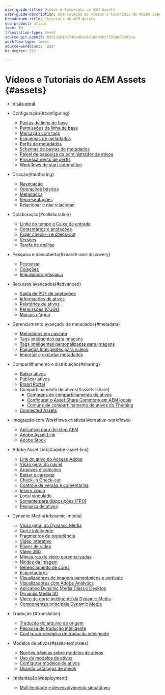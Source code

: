 ```yaml
---
user-guide-title: Vídeos e Tutoriais do AEM Assets
user-guide-description: Uma coleção de vídeos e tutoriais do Adobe Experience Manager Assets.
breadcrumb-title: Tutoriais do AEM Assets
sub-product: ativos
team: TM
translation-type: tm+mt
source-git-commit: 0d012d61b7740e461e641dddd6c5255a022305ea
workflow-type: tm+mt
source-wordcount: '262'
ht-degree: 32%

---
```



# Vídeos e Tutoriais do AEM Assets {#assets}

+ [Visão geral](overview.md)

+ Configuração{#configuring}
   + [Pastas de linha de base](configuring/baseline-folders.md)
   + [Permissões da linha de base](configuring/baseline-permissions.md)
   + [Marcação com tags](configuring/tagging.md)
   + [Esquemas de metadados](configuring/metadata-schemas.md)
   + [Perfis de metadados](configuring/metadata-profiles.md)
   + [Schemas de pastas de metadados](configuring/metadata-folder-schemas.md)
   + [Painel de pesquisa do administrador de ativos](configuring/assets-admin-search-rail.md)
   + [Processamento de perfis](configuring/processing-profiles.md)
   + [Workflows de start automático](configuring/auto-start-workflows.md)

+ Criação{#authoring}
   + [Navegação](./authoring/navigation.md)
   + [Operações básicas](./authoring/basic-operations.md)
   + [Metadados](./authoring/metadata.md)
   + [Representações](./authoring/renditions.md)
   + [Relacionar e não relacionar](./authoring/relate-unrelate.md)

+ Colaboração{#collaboration}
   + [Linha do tempo e Caixa de entrada](./collaboration/timeline-and-inbox.md)
   + [Comentários e anotações](./collaboration/comments-and-annotations.md)
   + [Fazer check-in e check-out](./collaboration/check-in-and-check-out.md)
   + [Versões](./collaboration/versions.md)
   + [Tarefa de análise](./collaboration/review-task.md)

+ Pesquisa e descoberta{#search-and-discovery}
   + [Pesquisar](./search-and-discovery/search.md)
   + [Coleções](./search-and-discovery/collections.md)
   + [Impulsionar pesquisa](./search-and-discovery/search-boost.md)

+ Recursos avançados{#advanced}
   + [Saída de PDF de anotações](./advanced/customizing-annotations-pdf-output.md)
   + [Informações de ativos ](./advanced/asset-insights-launch-tutorial.md)
   + [Relatórios de ativos](./advanced/asset-reports.md)
   + [Permissões (CUGs)](./advanced/closed-user-groups.md)
   + [Marcas d&#39;água](./advanced/watermarks.md)

+ Gerenciamento avançado de metadados{#metadata}
   + [Metadados em cascata](metadata/cascade-metadata-feature-video-use.md)
   + [Tags inteligentes para imagens](metadata/image-smart-tags.md)
   + [Tags inteligentes personalizadas para imagens](metadata/custom-smart-tags.md)
   + [Etiquetas Inteligentes para vídeos](metadata/video-smart-tags.md)
   + [Importar e exportar metadados](metadata/metadata-import-export.md)

+ Compartilhamento e distribuição{#sharing}
   + [Baixar ativos](./sharing/download.md)
   + [Publicar ativos](./sharing/publish.md)
   + [Brand Portal](./sharing/brand-portal.md)
   + Compartilhamento de ativos{#assets-share}
      + [Commons de compartilhamento de ativos](./sharing/asset-share-commons-user-experience-feature-video-understand.md)
      + [Configurar o Asset Share Commons em AEM locais](./sharing/asset-share-commons-technical-video-setup.md)
      + [Comuns de compartilhamento de ativos do Theming](./sharing/asset-share-commons-feature-video-theming.md)
   + [Connected Assets](./sharing/connected-assets.md)

+ Integração com Workflows criativos{#creative-workflows}
   + [Aplicativo para desktop AEM](./creative-workflows/aem-desktop-app.md)
   + [Adobe Asset Link](./creative-workflows/adobe-asset-link.md)
   + [Adobe Stock](./creative-workflows/adobe-stock.md)

+ Adobe Asset Link{#adobe-asset-link}
   + [Link do ativo do Access Adobe](./adobe-asset-link/launch-adobe-asset-link.md)
   + [Visão geral do painel](./adobe-asset-link/panel-overview.md)
   + [Arquivos e coleções](./adobe-asset-link/files-and-collections.md)
   + [Baixar e carregar](./adobe-asset-link/download-and-upload.md)
   + [Check-in Check-out](./adobe-asset-link/check-in-check-out.md)
   + [Controle de versão e comentários](./adobe-asset-link/file-versioning-and-comments.md)
   + [Inserir cópia](./adobe-asset-link/place-copy.md)
   + [Local vinculado](./adobe-asset-link/place-linked.md)
   + [Somente para disposições (FPO)](./adobe-asset-link/for-placement-only.md)
   + [Pesquisa de ativos](./adobe-asset-link/asset-search.md)

+ Dynamic Media{#dynamic-media}
   + [Visão geral do Dynamic Media](dynamic-media/dynamic-media-overview-feature-video-use.md)
   + [Corte inteligente](dynamic-media/smart-crop-feature-video-use.md)
   + [Fragmentos de experiência](dynamic-media/dynamic-media-experience-fragments-feature-video-use.md)
   + [Vídeo interativo](dynamic-media/dynamic-media-interactive-video-feature-video-use.md)
   + [Player de vídeo](dynamic-media/dynamic-media-video-player-feature-video-use.md)
   + [Vídeo 360](dynamic-media/dynamic-media-360-video-custom-thumbnail-feature-video-use.md)
   + [Miniaturas de vídeo personalizadas](dynamic-media/dynamic-media-video-thumbnails-feature-video-use.md)
   + [Nitidez da imagem](dynamic-media/dynamic-media-image-sharpening-feature-video-use.md)
   + [Gerenciamento de cores](dynamic-media/dynamic-media-color-management-technical-video-setup.md)
   + [Espectadores](dynamic-media/dynamic-media-viewer-feature-video-understand.md)
   + [Visualizadores de imagem panorâmicos e verticais](dynamic-media/panorama-vertical-image-viewer-feature-video-use.md)
   + [Visualizadores com Adobe Analytics](dynamic-media/dynamic-media-viewer-extension-use.md)
   + [Aplicativo Dynamic Media Classic Desktop](dynamic-media/dynamic-media-classic-desktop-application.md)
   + [Dynamic Media 3D](dynamic-media/dynamic-media-3d-feature-video.md)
   + [Vídeo de corte inteligente da Dynamic Media](dynamic-media/dynamic-media-smart-crop-video.md)
   + [Componentes principais Dynamic Media](dynamic-media/dynamic-media-core-components.md)

+ Tradução {#translation}
   + [Tradução do arquivo de origem](translation/source-file-translation-feature-video-use.md)
   + [Pesquisa de tradução inteligente](translation/smart-translation-search-feature-video-use.md)
   + [Configurar pesquisa de tradução inteligente](translation/smart-translation-search-technical-video-setup.md)

+ Modelos de ativos{#asset-templates}
   + [Noções básicas sobre modelos de ativos](asset-templates/asset-templates-tutorial-understand.md)
   + [Uso de modelos de ativos](asset-templates/asset-templates-feature-video-use.md)
   + [Configurar modelos de ativos](asset-templates/asset-templates-technical-video-setup.md)
   + [Usando catálogos de ativos](asset-templates/asset-catalog-template-feature-video-use.md)

+ Implantação{#deployment}
   + [Multilenidade e desenvolvimento simultâneo](deployment/multitenancy-concurrent-article-understand.md)

